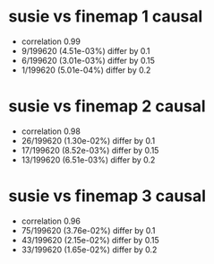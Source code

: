 # susie vs finemap  1 causal

- correlation 0.99
- 9/199620 (4.51e-03%) differ by 0.1
- 6/199620 (3.01e-03%) differ by 0.15
- 1/199620 (5.01e-04%) differ by 0.2


# susie vs finemap  2 causal

- correlation 0.98
- 26/199620 (1.30e-02%) differ by 0.1
- 17/199620 (8.52e-03%) differ by 0.15
- 13/199620 (6.51e-03%) differ by 0.2


# susie vs finemap  3 causal

- correlation 0.96
- 75/199620 (3.76e-02%) differ by 0.1
- 43/199620 (2.15e-02%) differ by 0.15
- 33/199620 (1.65e-02%) differ by 0.2


